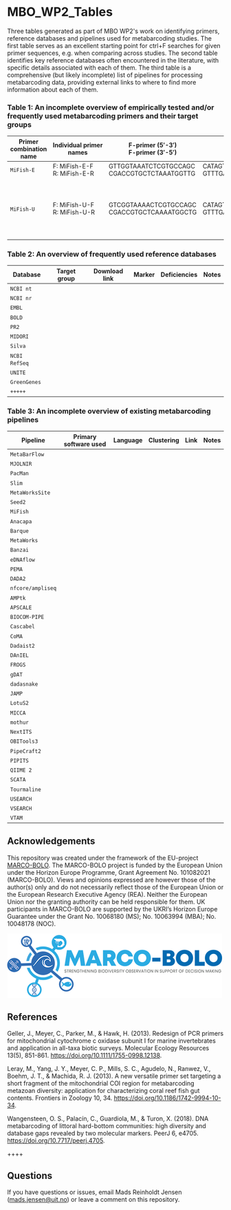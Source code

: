 # MBO_WP2_Tables
Three tables generated as part of MBO WP2's work on identifying primers, reference databases and pipelines used for metabarcoding studies. The first table serves as an excellent starting point for ctrl+F searches for given primer sequences, e.g. when comparing across studies. The second table identifies key reference databases often encountered in the literature, with specific details associated with each of them. The third table is a comprehensive (but likely incomplete) list of pipelines for processing metabarcoding data, providing external links to where to find more information about each of them.

### Table 1: An incomplete overview of empirically tested and/or frequently used metabarcoding primers and their target groups

|Primer combination name|Individual&nbsp;primer names|F-primer (5′-3′) <br> F-primer (3′-5′)|R-primer (5′-3′) <br> R-primer (3′-5′)|Marker|Target group|Fragment size (bp)|Reference(s)|Random&nbsp;usage&nbsp;notes|
|-----------|------------|--------------------------------------|--------------------------------------|------|------------|------------------|------------|-----|
|`MiFish-E`|F: MiFish-E-F <br> R: MiFish-E-R|GTTGGTAAATCTCGTGCCAGC <br> CGACCGTGCTCTAAATGGTTG|CATAGTGGGGTATCTAATCCTAGTTTG <br> GTTTGATCCTAATCTATGGGGTGATAC|12S|Fishes/vertebrates|170–185|Miya et al. (2015)|Elasmobranch-optimized.|
|`MiFish-U`|F: MiFish-U-F <br> R: MiFish-U-R|GTCGGTAAAACTCGTGCCAGC <br> CGACCGTGCTCAAAATGGCTG|CATAGTGGGGTATCTAATCCCAGTTTG <br> GTTTGACCCTAATCTATGGGGTGATAC|12S|Fishes/vertebrates|163–185|Miya et al. (2015)| Universal version. This is just to test how it works if I make it a really long text. How will it affect the lfdsfndkslfjdslfj fdsklfjds fdsf dsf dsfds fds fsd fsdfds|

### Table 2: An overview of frequently used reference databases
|Database|Target group|Download link|Marker|Deficiencies|Notes|
|-----------|------------|--------------------------------------|------|------------|------------------|
|`NCBI nt`||||||
|`NCBI nr`||||||
|`EMBL`||||||
|`BOLD`||||||
|`PR2`||||||
|`MIDORI`||||||
|`Silva`||||||
|`NCBI RefSeq`||||||
|`UNITE`||||||
|`GreenGenes`||||||
|`+++++`||||||

### Table 3: An incomplete overview of existing metabarcoding pipelines
|Pipeline|Primary software used|Language|Clustering|Link|Notes|
|-----------|------------|--------------------------------------|------|------------|------------------|
|`MetaBarFlow`||||||
|`MJOLNIR`||||||
|`PacMan`||||||
|`Slim`||||||
|`MetaWorksSite`||||||
|`Seed2`||||||
|`MiFish`||||||
|`Anacapa`||||||
|`Barque`||||||
|`MetaWorks`||||||
|`Banzai`||||||
|`eDNAflow`||||||
|`PEMA`||||||
|`DADA2`||||||
|`nfcore/ampliseq`||||||
|`AMPtk`||||||
|`APSCALE`||||||
|`BIOCOM-PIPE`||||||
|`Cascabel`||||||
|`CoMA`||||||
|`Dadaist2`||||||
|`DAnIEL`||||||
|`FROGS`||||||
|`gDAT`||||||
|`dadasnake`||||||
|`JAMP`||||||
|`LotuS2`||||||
|`MICCA`||||||
|`mothur`||||||
|`NextITS`||||||
|`OBITools3`||||||
|`PipeCraft2`||||||
|`PIPITS`||||||
|`QIIME 2`||||||
|`SCATA`||||||
|`Tourmaline`||||||
|`USEARCH`||||||
|`VSEARCH`||||||
|`VTAM`||||||





## Acknowledgements
This repository was created under the framework of the EU-project [MARCO-BOLO](https://marcobolo-project.eu/). The MARCO-BOLO project is funded by the European Union under the Horizon Europe Programme, Grant Agreement No. 101082021 (MARCO-BOLO). Views and opinions expressed are however those of the author(s) only and do not necessarily reflect those of the European Union or the European Research Executive Agency (REA). Neither the European Union nor the granting authority can be held responsible for them. UK participants in MARCO-BOLO are supported by the UKRI’s Horizon Europe Guarantee under the Grant No. 10068180 (MS); No. 10063994 (MBA); No. 10048178 (NOC).

![Fig2](figures_readme/MARCO-BOLO_logo_col.png)

## References 
Geller, J., Meyer, C., Parker, M., & Hawk, H. (2013). Redesign of PCR primers for mitochondrial cytochrome c oxidase subunit I for marine invertebrates and application in all-taxa biotic surveys. Molecular Ecology Resources 13(5), 851-861. https://doi.org/10.1111/1755-0998.12138.

Leray, M., Yang, J. Y., Meyer, C. P., Mills, S. C., Agudelo, N., Ranwez, V., Boehm, J. T., & Machida, R. J. (2013). A new versatile primer set targeting a short fragment of the mitochondrial COI region for metabarcoding metazoan diversity: application for characterizing coral reef fish gut contents. Frontiers in Zoology 10, 34. https://doi.org/10.1186/1742-9994-10-34.

Wangensteen, O. S., Palacín, C., Guardiola, M., & Turon, X. (2018). DNA metabarcoding of littoral hard-bottom communities: high diversity and database gaps revealed by two molecular markers. PeerJ 6, e4705. https://doi.org/10.7717/peerj.4705.

++++

## Questions
If you have questions or issues, email Mads Reinholdt Jensen (mads.jensen@uit.no) or leave a comment on this repository.
